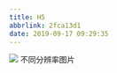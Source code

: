 ```yaml
---
title: H5
abbrlink: 2fca13d1
date: 2019-09-17 09:29:35
---
```



<img src="image-src.png" srcset="image-src.png 1x, image-2x.png 2x" />
不同分辨率图片
